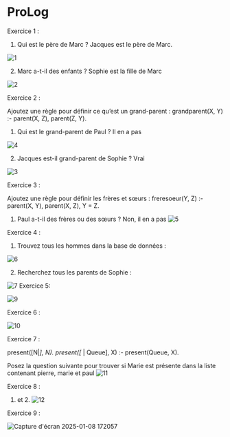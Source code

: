 # ProLog

Exercice 1 :

1. Qui est le père de Marc ? Jacques est le père de Marc.
   
![1](https://github.com/user-attachments/assets/bc8899b4-6242-45bb-83bc-ed6bec8e1038)

2.	Marc a-t-il des enfants ? Sophie est la fille de Marc

![2](https://github.com/user-attachments/assets/9d0dc616-9512-482b-b9de-eeaaa0ef8392)

Exercice 2 : 

Ajoutez une règle pour définir ce qu’est un grand-parent :
grandparent(X, Y) :- parent(X, Z), parent(Z, Y).

1.	Qui est le grand-parent de Paul ? Il en a pas 

![4](https://github.com/user-attachments/assets/cd10957e-3479-4f12-900e-aebb7eaf776c)

2.	Jacques est-il grand-parent de Sophie ? Vrai
   
![3](https://github.com/user-attachments/assets/dee88cb3-dbec-486c-a05a-983a8af451e8)

Exercice 3 : 

Ajoutez une règle pour définir les frères et sœurs :
freresoeur(Y, Z) :- parent(X, Y), parent(X, Z), Y \= Z.

1.	Paul a-t-il des frères ou des sœurs ? Non, il en a pas
   ![5](https://github.com/user-attachments/assets/dda1ec24-33d9-4b3f-8b22-2541147ed47d)

   Exercice 4 : 
1.	Trouvez tous les hommes dans la base de données :

   ![6](https://github.com/user-attachments/assets/dbbd7bef-09e7-4527-91bb-c16084af5491)

  	
2.	Recherchez tous les parents de Sophie :

   ![7](https://github.com/user-attachments/assets/15734c7a-863e-43b2-8e68-1a50f863a271)
Exercice 5:

![9](https://github.com/user-attachments/assets/a89b7784-e4bf-40f6-93da-080496709be1)

Exercice 6 : 

![10](https://github.com/user-attachments/assets/695e9be3-0f6f-4ae9-9865-8ac54bf637b8)

Exercice 7 :

present([N|_], N).
present([_ | Queue], X) :- present(Queue, X).

Posez la question suivante pour trouver si Marie est présente dans la liste contenant pierre, marie et paul
![11](https://github.com/user-attachments/assets/0a308926-258b-4608-b71e-1b93fc1df8b1)

Exercice 8 :
 1. et 2.
![12](https://github.com/user-attachments/assets/29003426-07f9-4848-81b8-617176489244)

Exercice 9 :

![Capture d'écran 2025-01-08 172057](https://github.com/user-attachments/assets/cf4a8eab-1acf-4340-97ca-dd682cadd2ab)
